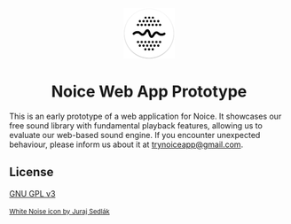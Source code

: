 <p align="center">
  <a href="https://trynoice.com">
    <img alt="Noice Logo" src="https://raw.githubusercontent.com/trynoice/.github/main/graphics/icon-round.png" width="92" />
  </a>
</p>
<h1 align="center">Noice Web App Prototype</h1>

This is an early prototype of a web application for Noice. It showcases our free
sound library with fundamental playback features, allowing us to evaluate our
web-based sound engine. If you encounter unexpected behaviour, please inform us
about it at [trynoiceapp@gmail.com](mailto:trynoiceapp@gmail.com).

## License

[GNU GPL v3](LICENSE)

<a href="https://thenounproject.com/icon/white-noise-1287855/">
  <small>White Noise icon by Juraj Sedlák</small>
</a>
